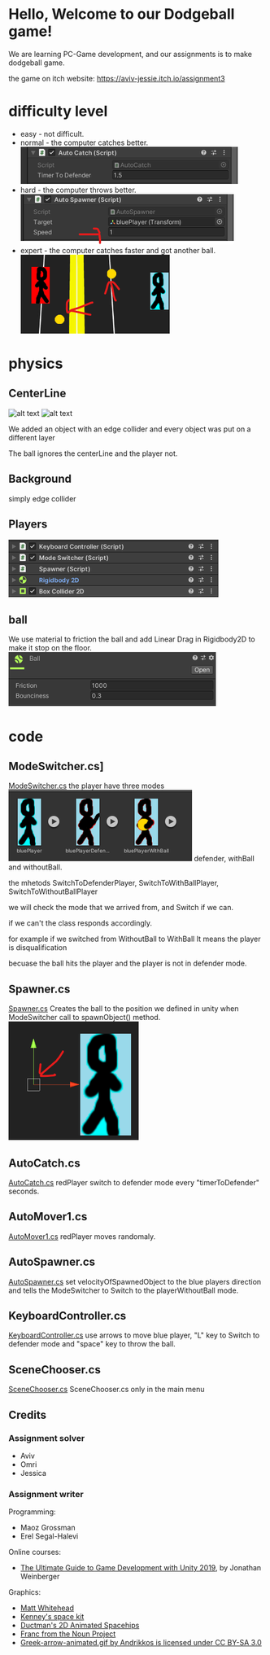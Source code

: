 # Hello, Welcome to our Dodgeball game!

 We are learning PC-Game development, and our assignments is to make dodgeball game.

the game on itch website:
https://aviv-jessie.itch.io/assignment3



# difficulty level
* easy - not difficult.
* normal - the computer catches better.
![alt text](https://github.com/Aviv-Jessie/Assignment3/blob/master/1.png?raw=true)
* hard - the computer throws better.
![alt text](https://github.com/Aviv-Jessie/Assignment3/blob/master/2.png?raw=true)
* expert - the computer catches faster and got another ball.
![alt text](https://github.com/Aviv-Jessie/Assignment3/blob/master/3.png?raw=true)

# physics
## CenterLine
![alt text](https://github.com/Aviv-Jessie/Assignment3/blob/master/Screenshot_1.gif?raw=true)
![alt text](https://github.com/Aviv-Jessie/Assignment3/blob/master/Screenshot_2.png?raw=true)

We added an object with an edge collider and every object was put on a different layer

The ball ignores the centerLine and the player not.

## Background
simply edge collider

## Players
![alt text](https://github.com/Aviv-Jessie/Assignment3/blob/master/4.png?raw=true)

## ball
We use material to friction the ball and add Linear Drag in Rigidbody2D to make it stop on the floor.
![alt text](https://github.com/Aviv-Jessie/Assignment3/blob/master/5.png?raw=true)

# code
## ModeSwitcher.cs]
[ModeSwitcher.cs](https://github.com/Aviv-Jessie/Assignment3/blob/master/Assets/Scripts/ModeSwitcher.cs) 
the player have three modes ![alt text](https://github.com/Aviv-Jessie/Assignment3/blob/master/6.png?raw=true)
defender, withBall and withoutBall.

the mhetods  SwitchToDefenderPlayer, SwitchToWithBallPlayer, SwitchToWithoutBallPlayer 

we will check the mode that we arrived from, and Switch if we can.

if we can't the class responds accordingly.

for example if we switched from WithoutBall to WithBall It means the player is disqualification 

becuase the ball hits the player and the player is not in defender mode.

## Spawner.cs
[Spawner.cs](https://github.com/Aviv-Jessie/Assignment3/blob/master/Assets/Scripts/Spawner.cs)
Creates the ball to the position we defined in unity when ModeSwitcher call to spawnObject() method.
![alt text](https://github.com/Aviv-Jessie/Assignment3/blob/master/7.png?raw=true)

## AutoCatch.cs
[AutoCatch.cs](https://github.com/Aviv-Jessie/Assignment3/blob/master/Assets/Scripts/AutoCatch.cs)
redPlayer switch to defender mode every "timerToDefender" seconds.

## AutoMover1.cs
[AutoMover1.cs](https://github.com/Aviv-Jessie/Assignment3/blob/master/Assets/Scripts/AutoMover1.cs)
redPlayer moves randomaly.

## AutoSpawner.cs
[AutoSpawner.cs](https://github.com/Aviv-Jessie/Assignment3/blob/master/Assets/Scripts/AutoSpawner.cs)
set velocityOfSpawnedObject to the blue players direction and tells the ModeSwitcher to Switch to the playerWithoutBall mode.

## KeyboardController.cs
[KeyboardController.cs](https://github.com/Aviv-Jessie/Assignment3/blob/master/Assets/Scripts/KeyboardController.cs)
use arrows to move blue player, "L" key to Switch to defender mode and "space" key to throw the ball.

## SceneChooser.cs
[SceneChooser.cs](https://github.com/Aviv-Jessie/Assignment3/blob/master/Assets/Scripts/SceneChooser.cs)
SceneChooser.cs only in the main menu 


## Credits
### Assignment solver
* Aviv
* Omri
* Jessica

### Assignment writer
Programming:
* Maoz Grossman
* Erel Segal-Halevi

Online courses:
* [The Ultimate Guide to Game Development with Unity 2019](https://www.udemy.com/the-ultimate-guide-to-game-development-with-unity/), by Jonathan Weinberger

Graphics:
* [Matt Whitehead](https://ccsearch.creativecommons.org/photos/7fd4a37b-8d1a-4d4c-80a2-4ca4a3839941)
* [Kenney's space kit](https://kenney.nl/assets/space-kit)
* [Ductman's 2D Animated Spacehips](https://assetstore.unity.com/packages/2d/characters/2d-animated-spaceships-96852)
* [Franc from the Noun Project](https://commons.wikimedia.org/w/index.php?curid=64661575)
* [Greek-arrow-animated.gif by Andrikkos is licensed under CC BY-SA 3.0](https://search.creativecommons.org/photos/2db102af-80d0-4ec8-9171-1ac77d2565ce)
